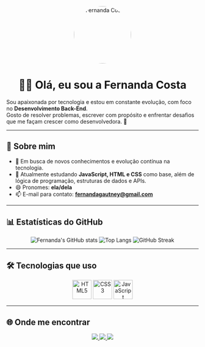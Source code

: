 <p align="center">
  <img src="https://avatars.githubusercontent.com/u/00000000?v=4" width="150" height="150" style="border-radius: 50%;" alt="Fernanda Costa"/>
</p>

<h1 align="center">👩‍💻 Olá, eu sou a Fernanda Costa</h1>


Sou apaixonada por tecnologia e estou em constante evolução, com foco no **Desenvolvimento Back-End**.  
Gosto de resolver problemas, escrever com propósito e enfrentar desafios que me façam crescer como desenvolvedora. 🚀

---

## 🌟 Sobre mim
- 🔭 Em busca de novos conhecimentos e evolução contínua na tecnologia.  
- 🌱 Atualmente estudando **JavaScript, HTML e CSS** como base, além de lógica de programação, estruturas de dados e APIs.  
- 😄 Pronomes: **ela/dela**  
- 📫 E-mail para contato: **fernandagautney@gmail.com**  

---

## 📊 Estatísticas do GitHub

<p align="center">
  <img src="https://github-readme-stats.vercel.app/api?username=Nandacosta29&show_icons=true&theme=radical" alt="Fernanda's GitHub stats"/>
  <img src="https://github-readme-stats.vercel.app/api/top-langs/?username=Nandacosta29&layout=compact&theme=radical" alt="Top Langs"/>
  <img src="https://streak-stats.demolab.com?user=Nandacosta29&theme=radical" alt="GitHub Streak"/>
</p>

---

## 🛠️ Tecnologias que uso

<div align="center">
  <img src="https://cdn.jsdelivr.net/gh/devicons/devicon/icons/html5/html5-original.svg" alt="HTML5" width="50" height="50"/>
  <img src="https://cdn.jsdelivr.net/gh/devicons/devicon/icons/css3/css3-original.svg" alt="CSS3" width="50" height="50"/>
  <img src="https://cdn.jsdelivr.net/gh/devicons/devicon/icons/javascript/javascript-original.svg" alt="JavaScript" width="50" height="50"/>
</div>

---

## 🌐 Onde me encontrar

<p align="center">
  <a href="https://www.instagram.com/nanda.29costa/">
    <img src="https://img.shields.io/badge/Instagram-%23E4405F.svg?style=for-the-badge&logo=instagram&logoColor=white"/>
  </a>
  <a href="https://www.linkedin.com/in/fernanda-costa-1b2a51259/">
    <img src="https://img.shields.io/badge/LinkedIn-%230077B5.svg?style=for-the-badge&logo=linkedin&logoColor=white"/>
  </a>
  <a href="mailto:fernandagautney@gmail.com">
    <img src="https://img.shields.io/badge/Gmail-D14836?style=for-the-badge&logo=gmail&logoColor=white"/>
  </a>
</p>

